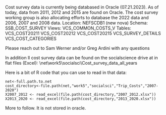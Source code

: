 Cost survey data is currently being databased in Oracle (07.21.2023). As of today, data from 2011, 2012 and 2015 are found on Oracle. The cost survey working group is also allocating efforts to database the 2022 data and 2006, 2007 and 2008 data.
Location: NEFSCDB1 (new nova)
Schema: SSB_COST_SURVEY
Views: 
VCS_COMMON_COSTS_V 
Tables: 
VCS_COST20211 
VCS_COST20212 
VCS_COST20215 
VCS_SURVEY_DETAILS
VCS_COST_CATEGORIES 

Please reach out to Sam Werner and/or Greg Ardini with any questions 

In addition ll cost survey data can be found on the socialscience drive at in flat files (Excel): 
\\net\work5\socialsci\Cost_survey_data_all_years

Here is a bit of R code that you can use to read in that data:
```
net<-full.path.to.net
cost_directory<-file.path(net,"work5","socialsci","Trip_Costs","2007-2020")
X2007_2012 <- read_excel(file.path(cost_directory,"2007_2012.xlsx"))
X2013_2020 <- read_excel(file.path(cost_directory,"2013_2020.xlsx"))
```

More to follow.  It is not stored in oracle.

